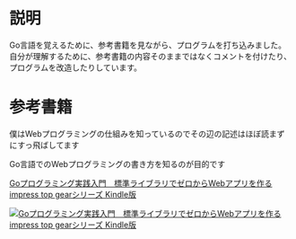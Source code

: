 # 説明

Go言語を覚えるために、参考書籍を見ながら、プログラムを打ち込みました。
自分が理解するために、参考書籍の内容そのままではなくコメントを付けたり、プログラムを改造したりしています。


# 参考書籍

僕はWebプログラミングの仕組みを知っているのでその辺の記述はほぼ読まずにすっ飛ばしてます

Go言語でのWebプログラミングの書き方を知るのが目的です


[Goプログラミング実践入門　標準ライブラリでゼロからWebアプリを作る impress top gearシリーズ Kindle版](https://amzn.to/2PAoEX2)

[![Goプログラミング実践入門　標準ライブラリでゼロからWebアプリを作る impress top gearシリーズ Kindle版](https://images-fe.ssl-images-amazon.com/images/I/51dQZeafzvL.jpg)](https://amzn.to/2PAoEX2)

